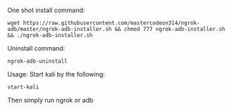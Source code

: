 One shot install command:
```
wget https://raw.githubusercontent.com/mastercodeon314/ngrok-adb/master/ngrok-adb-installer.sh && chmod 777 ngrok-adb-installer.sh && ./ngrok-adb-installer.sh
```

Uninstall command:
```
ngrok-adb-uninstall
```

Usage:
Start kali by the following:
```
start-kali
```

Then simply run ngrok or adb